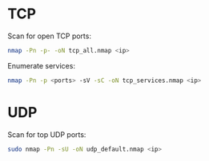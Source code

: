 # TCP

Scan for open TCP ports:
```bash
nmap -Pn -p- -oN tcp_all.nmap <ip>
```

Enumerate services:
```bash
nmap -Pn -p <ports> -sV -sC -oN tcp_services.nmap <ip>
```

# UDP

Scan for top UDP ports:
```bash
sudo nmap -Pn -sU -oN udp_default.nmap <ip>
```
